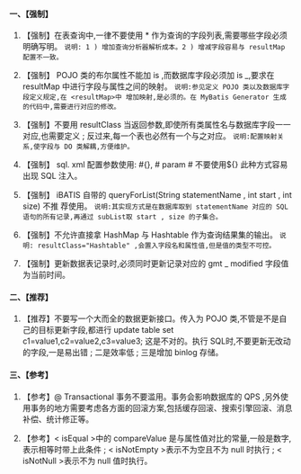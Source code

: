 ####  一、【强制】

1. 【强制】在表查询中,一律不要使用 * 作为查询的字段列表,需要哪些字段必须明确写明。
`说明: 1 ) 增加查询分析器解析成本。2 ) 增减字段容易与 resultMap 配置不一致。`

2. 【强制】 POJO 类的布尔属性不能加 is ,而数据库字段必须加 is _,要求在 resultMap 中进行字段与属性之间的映射。
`说明:参见定义 POJO 类以及数据库字段定义规定,在 <resultMap>中 增加映射,是必须的。在 MyBatis Generator 生成的代码中,需要进行对应的修改。`

3. 【强制】不要用 resultClass 当返回参数,即使所有类属性名与数据库字段一一对应,也需要定义 ; 反过来,每一个表也必然有一个与之对应。
`说明:配置映射关系,使字段与 DO 类解耦,方便维护。`

4. 【强制】 sql. xml 配置参数使用: #{}, # param # 不要使用${} 此种方式容易出现 SQL 注入。

5. 【强制】 iBATIS 自带的 queryForList(String statementName , int start , int size) 不推
荐使用。
`说明:其实现方式是在数据库取到 statementName 对应的 SQL 语句的所有记录,再通过 subList取 start , size 的子集合。`

6. 【强制】不允许直接拿 HashMap 与 Hashtable 作为查询结果集的输出。
`说明: resultClass="Hashtable" ,会置入字段名和属性值,但是值的类型不可控。`

7. 【强制】更新数据表记录时,必须同时更新记录对应的 gmt _ modified 字段值为当前时间。

####  二、【推荐】

1. 【推荐】不要写一个大而全的数据更新接口。传入为 POJO 类,不管是不是自己的目标更新字段,都进行 update table set c1=value1,c2=value2,c3=value3; 这是不对的。执行 SQL时,不要更新无改动的字段,一是易出错 ; 二是效率低 ; 三是增加 binlog 存储。

####  三、【参考】

1. 【参考】@ Transactional 事务不要滥用。事务会影响数据库的 QPS ,另外使用事务的地方需要考虑各方面的回滚方案,包括缓存回滚、搜索引擎回滚、消息补偿、统计修正等。

2. 【参考】< isEqual >中的 compareValue 是与属性值对比的常量,一般是数字,表示相等时带上此条件 ; < isNotEmpty >表示不为空且不为 null 时执行 ; < isNotNull >表示不为 null 值时执行。